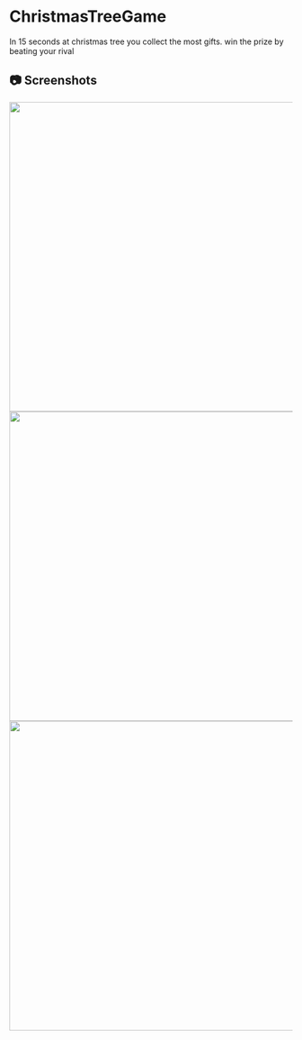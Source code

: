 # ChristmasTreeGame
 In 15 seconds at christmas tree you collect the most gifts.  win the prize by beating your rival
 
 ## :camera: Screenshots
 
<img src="https://user-images.githubusercontent.com/70522562/105526076-f9ef9080-5cf2-11eb-8ebe-88a7657492ff.png" height="550">

<img src="https://user-images.githubusercontent.com/70522562/105526084-fcea8100-5cf2-11eb-836f-c1ea44a68b1b.png" height="550">

<img src="https://user-images.githubusercontent.com/70522562/105526096-007e0800-5cf3-11eb-85e8-7c2978fdb9a4.png" height="550">
